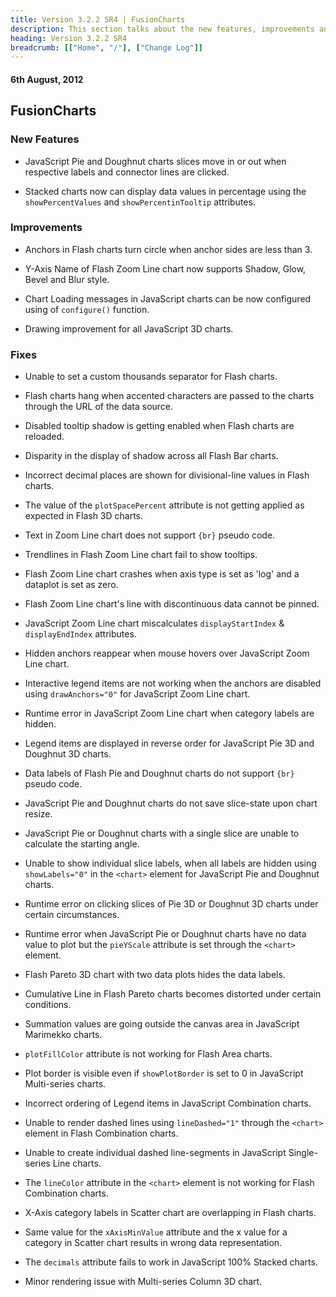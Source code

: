```yaml
---
title: Version 3.2.2 SR4 | FusionCharts
description: This section talks about the new features, improvements and fixes for v3.2.2 SR4.
heading: Version 3.2.2 SR4
breadcrumb: [["Home", "/"], ["Change Log"]]
---
```


#### 6th August, 2012

## FusionCharts

### New Features

* JavaScript Pie and Doughnut charts slices move in or out when respective labels and connector lines are clicked.

* Stacked charts now can display data values in percentage using the `showPercentValues` and `showPercentinTooltip` attributes.

### Improvements

* Anchors in Flash charts turn circle when anchor sides are less than 3.

* Y-Axis Name of Flash Zoom Line chart now supports Shadow, Glow, Bevel and Blur style.

* Chart Loading messages in JavaScript charts can be now configured using of `configure()` function.

* Drawing improvement for all JavaScript 3D charts.

### Fixes

* Unable to set a custom thousands separator for Flash charts.

* Flash charts hang when accented characters are passed to the charts through the URL of the data source.

* Disabled tooltip shadow is getting enabled when Flash charts are reloaded.

* Disparity in the display of shadow across all Flash Bar charts.

* Incorrect decimal places are shown for divisional-line values in Flash charts.

* The value of the `plotSpacePercent` attribute is not getting applied as expected in Flash 3D charts.

* Text in Zoom Line chart does not support `{br}` pseudo code.

* Trendlines in Flash Zoom Line chart fail to show tooltips.

* Flash Zoom Line chart crashes when axis type is set as 'log' and a dataplot is set as zero.

* Flash Zoom Line chart's line with discontinuous data cannot be pinned.

* JavaScript Zoom Line chart miscalculates `displayStartIndex` & `displayEndIndex` attributes.

* Hidden anchors reappear when mouse hovers over JavaScript Zoom Line chart.

* Interactive legend items are not working when the anchors are disabled using `drawAnchors="0"` for JavaScript Zoom Line chart.

* Runtime error in JavaScript Zoom Line chart when category labels are hidden.

* Legend items are displayed in reverse order for JavaScript Pie 3D and Doughnut 3D charts.

* Data labels of Flash Pie and Doughnut charts do not support `{br}` pseudo code.

* JavaScript Pie and Doughnut charts do not save slice-state upon chart resize.

* JavaScript Pie or Doughnut charts with a single slice are unable to calculate the starting angle.

* Unable to show individual slice labels, when all labels are hidden using `showLabels="0"` in the `<chart>` element for JavaScript Pie and Doughnut charts.

* Runtime error on clicking slices of Pie 3D or Doughnut 3D charts under certain circumstances.

* Runtime error when JavaScript Pie or Doughnut charts have no data value to plot but the `pieYScale` attribute is set through the `<chart>` element.

* Flash Pareto 3D chart with two data plots hides the data labels.

* Cumulative Line in Flash Pareto charts becomes distorted under certain conditions.

* Summation values are going outside the canvas area in JavaScript Marimekko charts.

* `plotFillColor` attribute is not working for Flash Area charts.

* Plot border is visible even if `showPlotBorder` is set to 0 in JavaScript Multi-series charts.

* Incorrect ordering of Legend items in JavaScript Combination charts.

* Unable to render dashed lines using `lineDashed="1"` through the `<chart>` element in Flash Combination charts.

* Unable to create individual dashed line-segments in JavaScript Single-series Line charts.

* The `lineColor` attribute in the `<chart>` element is not working for Flash Combination charts.

* X-Axis category labels in Scatter chart are overlapping in Flash charts.

* Same value for the `xAxisMinValue` attribute and the x value for a category in Scatter chart results in wrong data representation.

* The `decimals` attribute fails to work in JavaScript 100% Stacked charts.

* Minor rendering issue with Multi-series Column 3D chart.